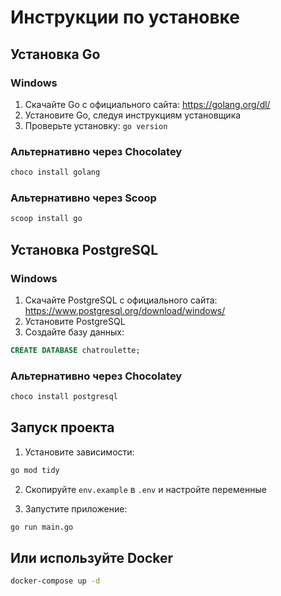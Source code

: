 # Инструкции по установке

## Установка Go

### Windows
1. Скачайте Go с официального сайта: https://golang.org/dl/
2. Установите Go, следуя инструкциям установщика
3. Проверьте установку: `go version`

### Альтернативно через Chocolatey
```powershell
choco install golang
```

### Альтернативно через Scoop
```powershell
scoop install go
```

## Установка PostgreSQL

### Windows
1. Скачайте PostgreSQL с официального сайта: https://www.postgresql.org/download/windows/
2. Установите PostgreSQL
3. Создайте базу данных:
```sql
CREATE DATABASE chatroulette;
```

### Альтернативно через Chocolatey
```powershell
choco install postgresql
```

## Запуск проекта

1. Установите зависимости:
```bash
go mod tidy
```

2. Скопируйте `env.example` в `.env` и настройте переменные

3. Запустите приложение:
```bash
go run main.go
```

## Или используйте Docker

```bash
docker-compose up -d
```
